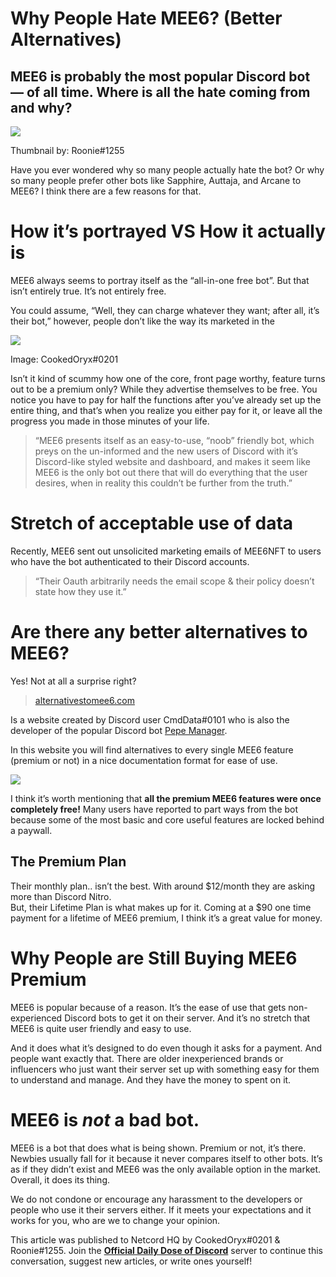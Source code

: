 Why People Hate MEE6? (Better Alternatives)
===========================================

MEE6 is probably the most popular Discord bot — of all time. Where is all the hate coming from and why?
-------------------------------------------------------------------------------------------------------

![](https://miro.medium.com/max/1400/1*1Wvu_yLjhEzfD0vJSNYpKQ.png)

Thumbnail by: Roonie#1255

Have you ever wondered why so many people actually hate the bot? Or why so many people prefer other bots like Sapphire, Auttaja, and Arcane to MEE6? I think there are a few reasons for that.

How it’s portrayed VS How it actually is
========================================

MEE6 always seems to portray itself as the “all-in-one free bot”. But that isn’t entirely true. It’s not entirely free.

You could assume, “Well, they can charge whatever they want; after all, it’s their bot,” however, people don’t like the way its marketed in the

![](https://miro.medium.com/max/1400/0*dKUXKXGBXUvQPmq7)

Image: CookedOryx#0201

Isn’t it kind of scummy how one of the core, front page worthy, feature turns out to be a premium only? While they advertise themselves to be free. You notice you have to pay for half the functions after you’ve already set up the entire thing, and that’s when you realize you either pay for it, or leave all the progress you made in those minutes of your life.

> “MEE6 presents itself as an easy-to-use, “noob” friendly bot, which preys on the un-informed and the new users of Discord with it’s Discord-like styled website and dashboard, and makes it seem like MEE6 is the only bot out there that will do everything that the user desires, when in reality this couldn’t be further from the truth.”

Stretch of acceptable use of data
=================================

Recently, MEE6 sent out unsolicited marketing emails of MEE6NFT to users who have the bot authenticated to their Discord accounts.

> “Their Oauth arbitrarily needs the email scope & their policy doesn’t state how they use it.”

Are there any better alternatives to MEE6?
==========================================

Yes! Not at all a surprise right?

> [alternativestomee6.com](https://www.alternativestomee6.com/)

Is a website created by Discord user CmdData#0101 who is also the developer of the popular Discord bot [Pepe Manager](https://pepemanager.com/).

In this website you will find alternatives to every single MEE6 feature (premium or not) in a nice documentation format for ease of use.

![](https://miro.medium.com/max/1400/1*0VT3-aX9JdhisGhZpnRoGA.png)

I think it’s worth mentioning that **all the premium MEE6 features were once completely free!** Many users have reported to part ways from the bot because some of the most basic and core useful features are locked behind a paywall.

The Premium Plan
----------------

Their monthly plan.. isn’t the best. With around $12/month they are asking more than Discord Nitro.  
But, their Lifetime Plan is what makes up for it. Coming at a $90 one time payment for a lifetime of MEE6 premium, I think it’s a great value for money.

Why People are Still Buying MEE6 Premium
========================================

MEE6 is popular because of a reason. It’s the ease of use that gets non-experienced Discord bots to get it on their server. And it’s no stretch that MEE6 is quite user friendly and easy to use.

And it does what it’s designed to do even though it asks for a payment. And people want exactly that. There are older inexperienced brands or influencers who just want their server set up with something easy for them to understand and manage. And they have the money to spent on it.

MEE6 is _not_ a bad bot.
========================

MEE6 is a bot that does what is being shown. Premium or not, it’s there. Newbies usually fall for it because it never compares itself to other bots. It’s as if they didn’t exist and MEE6 was the only available option in the market. Overall, it does its thing.

We do not condone or encourage any harassment to the developers or people who use it their servers either. If it meets your expectations and it works for you, who are we to change your opinion.

This article was published to Netcord HQ by CookedOryx#0201 & Roonie#1255. Join the [**Official Daily Dose of Discord**](https://discord.gg/JjfYGRJ2NN) server to continue this conversation, suggest new articles, or write ones yourself!
